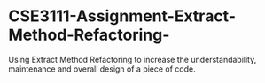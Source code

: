 # CSE3111-Assignment-Extract-Method-Refactoring-
Using Extract Method Refactoring to increase the understandability, maintenance and overall design of  a piece of code.
